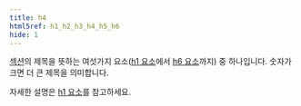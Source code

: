 ```yaml
---
title: h4
html5ref: h1_h2_h3_h4_h5_h6
hide: 1
---
```


[섹션](/docs/Section.html)의 제목을 뜻하는 여섯가지 요소([h1 요소](/html/h1.html)에서 [h6 요소](/html/h6.html)까지) 중 하나입니다. 숫자가
크면 더 큰 제목을 의미합니다.

자세한 설명은 [h1 요소](/html/h1.html)를 참고하세요.

